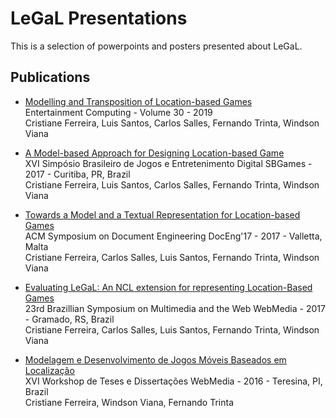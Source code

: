 # LeGaL Presentations

This is a selection of powerpoints and posters presented about LeGaL.

## Publications

- [Modelling and Transposition of Location-based Games](https://www.sciencedirect.com/science/article/pii/S187595211830017X) <br />
  Entertainment Computing - Volume 30 - 2019 <br />
  Cristiane Ferreira, Luis Santos, Carlos Salles, Fernando Trinta, Windson Viana

- [A Model-based Approach for Designing Location-based Game](https://www.sbgames.org/sbgames2017/papers/ComputacaoFull/175312.pdf) <br />
  XVI Simpósio Brasileiro de Jogos e Entretenimento Digital SBGames - 2017 - Curitiba, PR, Brazil <br />
  Cristiane Ferreira, Luis Santos, Carlos Salles, Fernando Trinta, Windson Viana

- [Towards a Model and a Textual Representation for Location-based Games](https://dl.acm.org/citation.cfm?id=3121035) <br />
  ACM Symposium on Document Engineering DocEng'17 - 2017 - Valletta, Malta <br />
  Cristiane Ferreira, Carlos Salles, Luis Santos, Fernando Trinta, Windson Viana

- [Evaluating LeGaL: An NCL extension for representing Location-Based Games](https://dl.acm.org/citation.cfm?id=3131582) <br />
  23rd Brazillian Symposium on Multimedia and the Web WebMedia - 2017 - Gramado, RS, Brazil <br />
  Cristiane Ferreira, Carlos Salles, Luis Santos, Fernando Trinta, Windson Viana

- [Modelagem e Desenvolvimento de Jogos Móveis Baseados em Localização](http://www.lbd.dcc.ufmg.br/bdbcomp/servlet/Trabalho?id=24494) <br />
  XVI Workshop de Teses e Dissertações WebMedia - 2016 - Teresina, PI, Brazil <br />
  Cristiane Ferreira, Windson Viana, Fernando Trinta
